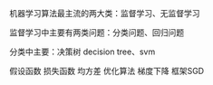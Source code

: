 
  机器学习算法最主流的两大类：监督学习、无监督学习
  
  监督学习中主要有两类问题：分类问题、回归问题
  
  分类中主要：决策树 decision tree、svm



假设函数
损失函数 均方差
优化算法 梯度下降 框架SGD
